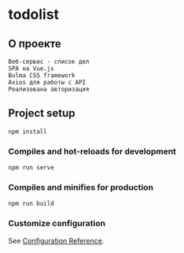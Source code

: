 # todolist

## О проекте
```
Веб-сервис - список дел
SPA на Vue.js
Bulma CSS framework
Axios для работы с API
Реализована авторизация
```
## Project setup
```
npm install
```

### Compiles and hot-reloads for development
```
npm run serve
```

### Compiles and minifies for production
```
npm run build
```

### Customize configuration
See [Configuration Reference](https://cli.vuejs.org/config/).

